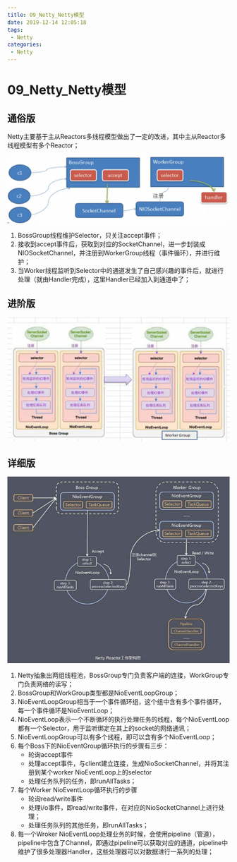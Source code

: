```yaml
---
title: 09_Netty_Netty模型
date: 2019-12-14 12:05:18
tags: 
 - Netty
categories:
 - Netty
---
```


# 09_Netty_Netty模型

## 通俗版

Netty主要基于主从Reactors多线程模型做出了一定的改进，其中主从Reactor多线程模型有多个Reactor；

![Netty模型通俗版](https://raw.githubusercontent.com/tomxwd/ImageHosting/master/blog/Netty/09Netty%E6%A8%A1%E5%9E%8B%E9%80%9A%E4%BF%97%E7%89%88.png)

1. BossGroup线程维护Selector，只关注accept事件；
2. 接收到accept事件后，获取到对应的SocketChannel，进一步封装成NIOSocketChannel，并注册到WorkerGroup线程（事件循环），并进行维护；
3. 当Worker线程监听到Selector中的通道发生了自己感兴趣的事件后，就进行处理（就由Handler完成），这里Handler已经加入到通道中了；



## 进阶版

![Netty模型进阶版](https://raw.githubusercontent.com/tomxwd/ImageHosting/master/blog/Netty/09Netty%E6%A8%A1%E5%9E%8B%E8%BF%9B%E9%98%B6%E7%89%88.png)



## 详细版

 ![Netty模型详细版](https://raw.githubusercontent.com/tomxwd/ImageHosting/master/blog/Netty/09Netty%E6%A8%A1%E5%9E%8B%E8%AF%A6%E7%BB%86%E7%89%88.jfif)

1. Netty抽象出两组线程池，BossGroup专门负责客户端的连接，WorkGroup专门负责网络的读写；
2. BossGroup和WorkGroup类型都是NioEventLoopGroup；
3. NioEventLoopGroup相当于一个事件循环组，这个组中含有多个事件循环，每一个事件循环是NioEventLoop；
4. NioEventLoop表示一个不断循环的执行处理任务的线程，每个NioEventLoop都有一个Selector，用于监听绑定在其上的socket的网络通讯；
5. NioEventLoopGroup可以有多个线程，即可以含有多个NioEventLoop；
6. 每个Boss下的NioEventGroup循环执行的步骤有三步：
   - 轮询accept事件
   - 处理accept事件，与client建立连接，生成NioSocketChannel，并将其注册到某个worker NioEventLoop上的selector
   - 处理任务队列的任务，即runAllTasks；
7. 每个Worker NioEventLoop循环执行的步骤
   - 轮询read/write事件
   - 处理i/o事件，即read/write事件，在对应的NioSocketChannel上进行处理；
   - 处理任务队列的其他任务，即runAllTasks；
8. 每一个Wroker NioEventLoop处理业务的时候，会使用pipeline（管道），pipeline中包含了Channel，即通过pipeline可以获取对应的通道，pipeline中维护了很多处理器Handler，这些处理器可以对数据进行一系列的处理；

